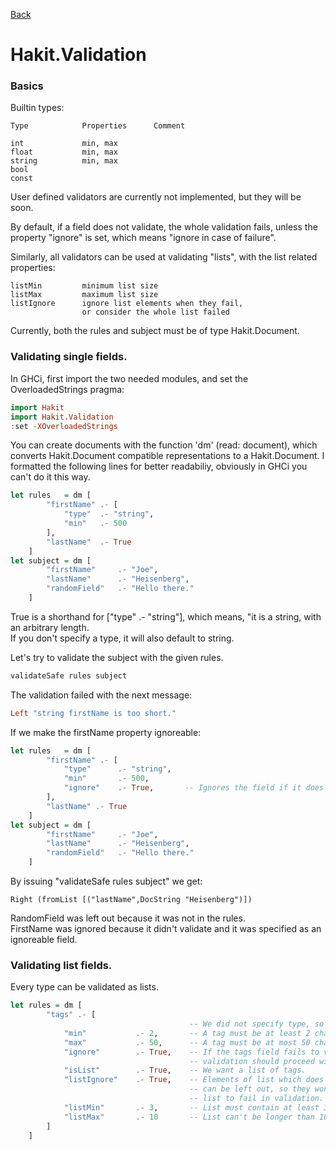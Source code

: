 [Back](/)

Hakit.Validation
=====

### Basics

Builtin types:

    Type            Properties      Comment
            
	int             min, max        
	float           min, max
	string          min, max
	bool            
	const   

User defined validators are currently not implemented, but they will be soon.  

By default, if a field does not validate, the whole validation fails, unless the property "ignore" is
set, which means "ignore in case of failure".

Similarly, all validators can be used at validating "lists", with the list related properties:

    listMin         minimum list size
    listMax         maximum list size
    listIgnore      ignore list elements when they fail,
                    or consider the whole list failed

Currently, both the rules and subject must be of type Hakit.Document.

### Validating single fields.

In GHCi, first import the two needed modules, and set the OverloadedStrings pragma:

```haskell
import Hakit
import Hakit.Validation
:set -XOverloadedStrings
```

You can create documents with the function 'dm' (read: document), which converts Hakit.Document
compatible representations to a Hakit.Document. I formatted the following lines for
better readabiliy, obviously in GHCi you can't do it this way.

```haskell
let rules   = dm [
        "firstName" .- [
            "type"  .- "string",
            "min"   .- 500
        ],
        "lastName"  .- True
    ]
let subject = dm [
        "firstName"     .- "Joe",
        "lastName"      .- "Heisenberg",
        "randomField"   .- "Hello there."
    ]
```

True is a shorthand for ["type" .- "string"], which means, "it is a string, with an arbitrary length.  
If you don't specify a type, it will also default to string.

Let's try to validate the subject with the given rules.

```haskell
validateSafe rules subject
```

The validation failed with the next message:

```haskell
Left "string firstName is too short."
```

If we make the firstName property ignoreable:

```haskell
let rules   = dm [
        "firstName" .- [
            "type"      .- "string",
            "min"       .- 500,
            "ignore"    .- True,       -- Ignores the field if it does not validate
        ],
        "lastName" .- True
    ]
let subject = dm [
        "firstName"     .- "Joe",
        "lastName"      .- "Heisenberg",
        "randomField"   .- "Hello there."
    ]
```

By issuing "validateSafe rules subject" we get:

```
Right (fromList [("lastName",DocString "Heisenberg")])
```

RandomField was left out because it was not in the rules.  
FirstName was ignored because it didn't validate and it was specified as an ignoreable field.

### Validating list fields.

Every type can be validated as lists.

```haskell
let rules = dm [
        "tags" .- [
                                        -- We did not specify type, so it is a string.
            "min"           .- 2,       -- A tag must be at least 2 characters long.
            "max"           .- 50,      -- A tag must be at most 50 characters long.
            "ignore"        .- True,    -- If the tags field fails to validate,
                                        -- validation should proceed without it.
            "isList"        .- True,    -- We want a list of tags.
            "listIgnore"    .- True,    -- Elements of list which does not validate
                                        -- can be left out, so they won't cause the whole
                                        -- list to fail in validation.
            "listMin"       .- 3,       -- List must contain at least 3 elemets to declare it valid.
            "listMax"       .- 10       -- List can't be longer than 10 elements.
        ]
    ]
```
